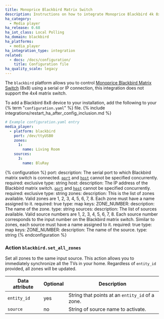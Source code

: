 ```yaml
---
title: Monoprice Blackbird Matrix Switch
description: Instructions on how to integrate Monoprice Blackbird 4k 8x8 HDBaseT Matrix Switch into Home Assistant.
ha_category:
  - Media player
ha_release: 0.68
ha_iot_class: Local Polling
ha_domain: blackbird
ha_platforms:
  - media_player
ha_integration_type: integration
related:
  - docs: /docs/configuration/
    title: Configuration file
ha_quality_scale: legacy
---
```


The `blackbird` platform allows you to control [Monoprice Blackbird Matrix Switch](https://www.monoprice.com/product?p_id=21819) (8x8) using a serial or IP connection, this integration does not support the 4x4 matrix switch.

To add a Blackbird 8x8 device to your installation, add the following to your {% term "`configuration.yaml`" %} file.
{% include integrations/restart_ha_after_config_inclusion.md %}

```yaml
# Example configuration.yaml entry
media_player:
  - platform: blackbird
    port: /dev/ttyUSB0
    zones:
      1:
        name: Living Room
    sources:
      3:
        name: BluRay
```

{% configuration %}
port:
  description: The serial port to which Blackbird matrix switch is connected. [`port`](#port) and [`host`](#host) cannot be specified concurrently.
  required: exclusive
  type: string
host:
  description: The IP address of the Blackbird matrix switch. [`port`](#port) and [`host`](#host) cannot be specified concurrently.
  required: exclusive
  type: string
zones:
  description: This is the list of zones available. Valid zones are 1, 2, 3, 4, 5, 6, 7, 8. Each zone must have a name assigned to it.
  required: true
  type: map
  keys:
    ZONE_NUMBER:
      description: The name of the zone.
      type: string
sources:
  description: The list of sources available. Valid source numbers are 1, 2, 3, 4, 5, 6, 7, 8. Each source number corresponds to the input number on the Blackbird matrix switch. Similar to zones, each source must have a name assigned to it.
  required: true
  type: map
  keys:
    ZONE_NUMBER:
      description: The name of the source.
      type: string
{% endconfiguration %}

### Action `blackbird.set_all_zones`

Set all zones to the same input source. This action allows you to immediately synchronize all the TVs in your home. Regardless of `entity_id` provided, all zones will be updated.

| Data attribute | Optional | Description                                     |
| ---------------------- | -------- | ----------------------------------------------- |
| `entity_id`            | yes      | String that points at an `entity_id` of a zone. |
| `source`               | no       | String of source name to activate.              |
